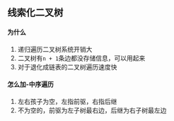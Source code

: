 
## 线索化二叉树

#### 为什么

1. 递归遍历二叉树系统开销大
2. 二叉树有`n + 1`条边都没存储信息，可以用起来
3. 对于退化成链表的二叉树遍历速度快

#### 怎么加-中序遍历

1. 左右孩子为空，左指前驱，右指后继
2. 不为空的，前驱为左子树最右边，后继为右子树最左边

